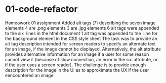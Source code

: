 # 01-code-refactor 
Homeowork 01 assignment
Added alt tags (7) describing the seven image elements 
4 are .png elements 3 are .jpg elements
6 alt tags were appended to the six <img> lines in the html document
1 alt tag was appended to tne <img> line for the background element in the CSS style sheet
The task was to provide an alt tag description intended for screen readers to specify an alternate text for an image, if the image cannot be displayed.
Alternatively, the alt attribute provides alternative information for an image if a user for some reason cannot view it (because of slow connection, an error in the src attribute, or if the user uses a screen reader).
The challenge is to provide enough description for the image in the UI as to approximate the UX if the user eencountered an image.